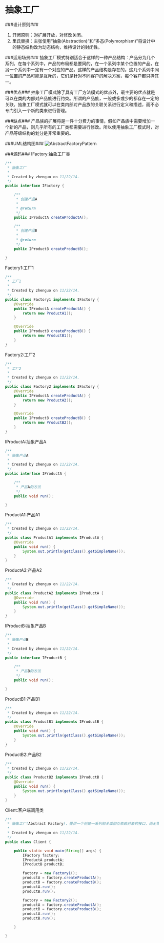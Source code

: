 抽象工厂
========

###设计原则###
1. 开闭原则：对扩展开放，对修改关闭。
2. 里氏替换：主张使用“抽象(Abstraction)”和“多态(Polymorphism)”将设计中的静态结构改为动态结构，维持设计的封闭性。

###适用场景###
  抽象工厂模式特别适合于这样的一种产品结构：产品分为几个系列，在每个系列中，产品的布局都是要同的，在一个系列中某个位置的产品，在另一个系列中一定有一个对应的产品。这样的产品结构是存在的，这几个系列中同一位置的产品可能是互斥的，它们是针对不同客户的解决方案，每个客户都只择其一。

###优点###
  抽象工厂模式除了具有工厂方法模式的优点外，最主要的优点就是可以在类的内部对产品族进行约束。所谓的产品族，一般或多或少的都存在一定的关联，抽象工厂模式就可以在类内部对产品族的关联关系进行定义和描述，而不必专门引入一个新的类来进行管理。

###缺点###
  产品族的扩展将是一件十分费力的事情，假如产品族中需要增加一个新的产品，则几乎所有的工厂类都需要进行修改。所以使用抽象工厂模式时，对产品等级结构的划分是非常重要的。

###UML结构图###
![AbstractFactoryPattern](/imgs/post/AbstractFactoryPattern.png)

###源码###
IFactory:抽象工厂类
```java
/**
 * 抽象工厂
 *
 * Created by zhenguo on 11/22/14.
 */
public interface IFactory {

    /**
     * 创建产品A
     *
     * @return
     */
    public IProductA createProductA();

    /**
     * 创建产品B
     *
     * @return
     */
    public IProductB createProductB();

}
```

Factory1:工厂1
```java
/**
 * 工厂1
 *
 * Created by zhenguo on 11/22/14.
 */
public class Factory1 implements IFactory {
    @Override
    public IProductA createProductA() {
        return new ProductA1();
    }

    @Override
    public IProductB createProductB() {
        return new ProductB1();
    }
}
```

Factory2:工厂2
```java
/**
 * 工厂2
 *
 * Created by zhenguo on 11/22/14.
 */
public class Factory2 implements IFactory {
    @Override
    public IProductA createProductA() {
        return new ProductA2();
    }

    @Override
    public IProductB createProductB() {
        return new ProductB2();
    }
}
```

IProductA:抽象产品A
```java
/**
 * 抽象产品A
 *
 * Created by zhenguo on 11/22/14.
 */
public interface IProductA {

    /**
     * 产品A的方法
     */
    public void run();

}
```

ProductA1:产品A1
```java
/**
 * Created by zhenguo on 11/22/14.
 */
public class ProductA1 implements IProductA {
    @Override
    public void run() {
        System.out.println(getClass().getSimpleName());
    }
}
```

ProductA2:产品A2
```java
/**
 * Created by zhenguo on 11/22/14.
 */
public class ProductA2 implements IProductA {
    @Override
    public void run() {
        System.out.println(getClass().getSimpleName());
    }
}
```

IProductB:抽象产品B
```java
/**
 * 抽象产品B
 *
 * Created by zhenguo on 11/22/14.
 */
public interface IProductB {

    /**
     * 产品B的方法
     */
    public void run();

}
```

ProductB1:产品B1
```java
/**
 * Created by zhenguo on 11/22/14.
 */
public class ProductB1 implements IProductB {
    @Override
    public void run() {
        System.out.println(getClass().getSimpleName());
    }
}
```

ProductB2:产品B2
```java
/**
 * Created by zhenguo on 11/22/14.
 */
public class ProductB2 implements IProductB {
    @Override
    public void run() {
        System.out.println(getClass().getSimpleName());
    }
}
```

Client:客户端调用类
```java
/**
 * 抽象工厂(Abstract Factory)，提供一个创建一系列相关或相互依赖对象的接口，而无需指定他们具体的类。
 *
 * Created by zhenguo on 11/22/14.
 */
public class Client {

    public static void main(String[] args) {
        IFactory factory;
        IProductA productA;
        IProductB productB;

        factory = new Factory1();
        productA = factory.createProductA();
        productB = factory.createProductB();
        productA.run();
        productB.run();

        factory = new Factory2();
        productA = factory.createProductA();
        productB = factory.createProductB();
        productA.run();
        productB.run();

    }

}
```




